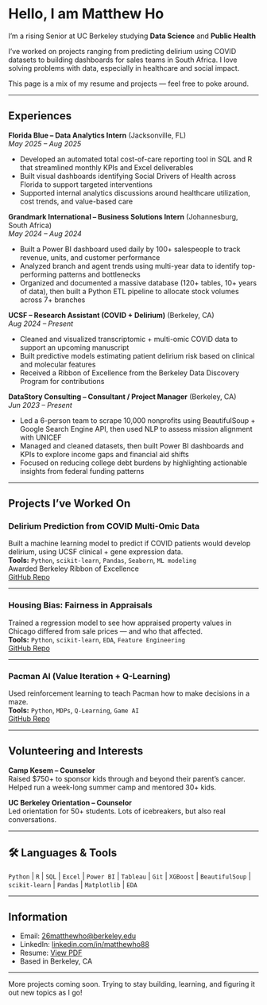 # Hello, I am Matthew Ho 

I’m a rising Senior at UC Berkeley studying **Data Science** and **Public Health** 

I’ve worked on projects ranging from predicting delirium using COVID datasets to building dashboards for sales teams in South Africa. I love solving problems with data, especially in healthcare and social impact.

This page is a mix of my resume and projects — feel free to poke around.

---

## Experiences

**Florida Blue – Data Analytics Intern** (Jacksonville, FL)  
*May 2025 – Aug 2025*  
- Developed an automated total cost-of-care reporting tool in SQL and R that streamlined monthly KPIs and Excel deliverables  
- Built visual dashboards identifying Social Drivers of Health across Florida to support targeted interventions  
- Supported internal analytics discussions around healthcare utilization, cost trends, and value-based care  

**Grandmark International – Business Solutions Intern** (Johannesburg, South Africa)  
*May 2024 – Aug 2024*  
- Built a Power BI dashboard used daily by 100+ salespeople to track revenue, units, and customer performance  
- Analyzed branch and agent trends using multi-year data to identify top-performing patterns and bottlenecks  
- Organized and documented a massive database (120+ tables, 10+ years of data), then built a Python ETL pipeline to allocate stock volumes across 7+ branches  

**UCSF – Research Assistant (COVID + Delirium)** (Berkeley, CA)  
*Aug 2024 – Present*  
- Cleaned and visualized transcriptomic + multi-omic COVID data to support an upcoming manuscript  
- Built predictive models estimating patient delirium risk based on clinical and molecular features  
- Received a Ribbon of Excellence from the Berkeley Data Discovery Program for contributions  

**DataStory Consulting – Consultant / Project Manager** (Berkeley, CA)  
*Jun 2023 – Present*  
- Led a 6-person team to scrape 10,000 nonprofits using BeautifulSoup + Google Search Engine API, then used NLP to assess mission alignment with UNICEF  
- Managed and cleaned datasets, then built Power BI dashboards and KPIs to explore income gaps and financial aid shifts  
- Focused on reducing college debt burdens by highlighting actionable insights from federal funding patterns  
---

## Projects I’ve Worked On

### Delirium Prediction from COVID Multi-Omic Data  
Built a machine learning model to predict if COVID patients would develop delirium, using UCSF clinical + gene expression data.  
**Tools:** `Python`, `scikit-learn`, `Pandas`, `Seaborn`, `ML modeling`  
Awarded Berkeley Ribbon of Excellence  
[GitHub Repo](https://github.com/matthewho888/delerium/tree/main)


---

### Housing Bias: Fairness in Appraisals  
Trained a regression model to see how appraised property values in Chicago differed from sale prices — and who that affected.  
**Tools:** `Python`, `scikit-learn`, `EDA`, `Feature Engineering`  
[GitHub Repo](#)

---

### Pacman AI (Value Iteration + Q-Learning)  
Used reinforcement learning to teach Pacman how to make decisions in a maze.  
**Tools:** `Python`, `MDPs`, `Q-Learning`, `Game AI`  
[GitHub Repo](#)

---

## Volunteering and Interests

**Camp Kesem – Counselor**  
Raised $750+ to sponsor kids through and beyond their parent’s cancer. Helped run a week-long summer camp and mentored 30+ kids.

**UC Berkeley Orientation – Counselor**  
Led orientation for 50+ students. Lots of icebreakers, but also real conversations.

---

## 🛠 Languages & Tools

`Python` | `R` | `SQL` |  `Excel` | `Power BI` | `Tableau` | `Git` | `XGBoost` | `BeautifulSoup` | `scikit-learn` | `Pandas` | `Matplotlib` | `EDA`

---

## Information

- Email: [26matthewho@berkeley.edu](mailto:26matthewho@berkeley.edu)  
- LinkedIn: [linkedin.com/in/matthewho88](https://www.linkedin.com/in/matthewho88/)  
- Resume: [View PDF](https://drive.google.com/file/d/1n6v4j4-kc-N33Do20g2RtKTfvCcOV2Aq/view?usp=sharing)  
- Based in Berkeley, CA


---

More projects coming soon. Trying to stay building, learning, and figuring it out new topics as I go!
